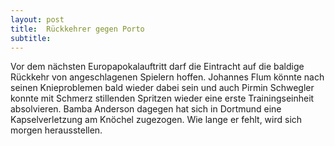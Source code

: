 ```yaml
---
layout: post
title:  Rückkehrer gegen Porto
subtitle:  
---
```


Vor dem nächsten Europapokalauftritt darf die Eintracht auf die baldige Rückkehr von angeschlagenen Spielern hoffen. Johannes Flum könnte nach seinen Knieproblemen bald wieder dabei sein und auch Pirmin Schwegler konnte mit Schmerz stillenden Spritzen wieder eine erste Trainingseinheit absolvieren. Bamba Anderson dagegen hat sich in Dortmund eine Kapselverletzung am Knöchel zugezogen. Wie lange er fehlt, wird sich morgen herausstellen.


